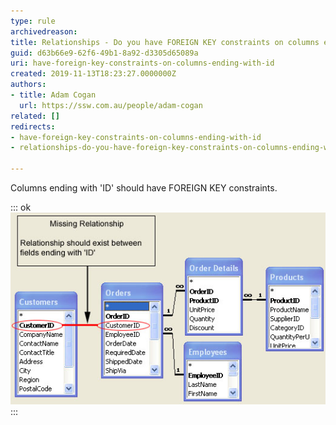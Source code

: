 ```yaml
---
type: rule
archivedreason: 
title: Relationships - Do you have FOREIGN KEY constraints on columns ending with ID?
guid: d63b66e9-62f6-49b1-8a92-d3305d65089a
uri: have-foreign-key-constraints-on-columns-ending-with-id
created: 2019-11-13T18:23:27.0000000Z
authors:
- title: Adam Cogan
  url: https://ssw.com.au/people/adam-cogan
related: []
redirects:
- have-foreign-key-constraints-on-columns-ending-with-id
- relationships-do-you-have-foreign-key-constraints-on-columns-ending-with-id

---
```


Columns ending with 'ID' should have FOREIGN KEY constraints.

<!--endintro-->


::: ok  
![Figure: Missing relationships](NorthwindRelationships.jpg)  
:::

